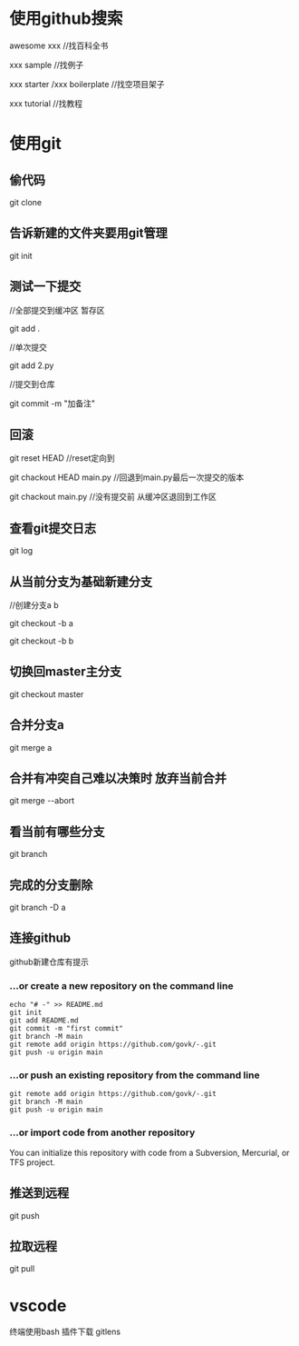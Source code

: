# 使用github搜索

awesome xxx //找百科全书

xxx sample //找例子

xxx starter /xxx boilerplate //找空项目架子

xxx tutorial //找教程



# 使用git

## 偷代码

git clone 



## 告诉新建的文件夹要用git管理

git init 



## 测试一下提交

//全部提交到缓冲区 暂存区

git add . 

//单次提交 

git add 2.py



//提交到仓库

git commit -m "加备注" 


## 回滚

git reset HEAD //reset定向到

git chackout HEAD main.py //回退到main.py最后一次提交的版本

git chackout main.py //没有提交前 从缓冲区退回到工作区



## 查看git提交日志

git log  



## 从当前分支为基础新建分支

//创建分支a b

git checkout -b a 

git checkout -b b



## 切换回master主分支

git checkout master



## 合并分支a

git merge a


## 合并有冲突自己难以决策时 放弃当前合并

git merge --abort



## 看当前有哪些分支

git branch



## 完成的分支删除

git branch -D a



## 连接github

github新建仓库有提示

### …or create a new repository on the command line



```
echo "# -" >> README.md
git init
git add README.md
git commit -m "first commit"
git branch -M main
git remote add origin https://github.com/govk/-.git
git push -u origin main
```

### …or push an existing repository from the command line



```
git remote add origin https://github.com/govk/-.git
git branch -M main
git push -u origin main
```

### …or import code from another repository

You can initialize this repository with code from a Subversion, Mercurial, or TFS project.



## 推送到远程

git push



## 拉取远程

git pull

# vscode
终端使用bash
插件下载 gitlens